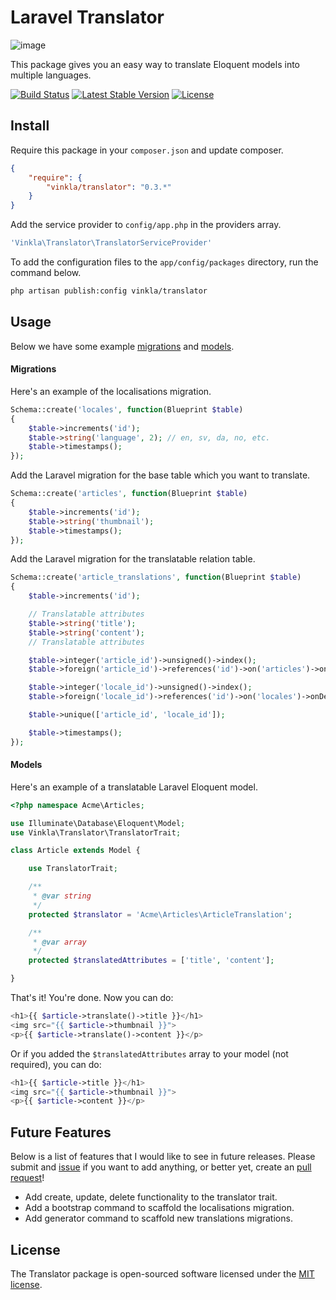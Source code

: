 Laravel Translator
==================

![image](https://raw.githubusercontent.com/vinkla/vinkla.github.io/master/images/laravel-translator.png)

This package gives you an easy way to translate Eloquent models into multiple languages.

[![Build Status](https://img.shields.io/travis/vinkla/translator/master.svg?style=flat)](https://travis-ci.org/vinkla/translator)
	[![Latest Stable Version](http://img.shields.io/packagist/v/vinkla/translator.svg?style=flat)](https://packagist.org/packages/vinkla/translator)
	[![License](https://img.shields.io/packagist/l/vinkla/translator.svg?style=flat)](https://packagist.org/packages/vinkla/translator)

## Install

Require this package in your `composer.json` and update composer.

```json
{
    "require": {
        "vinkla/translator": "0.3.*"
    }
}
```

Add the service provider to `config/app.php` in the providers array.

```bash
'Vinkla\Translator\TranslatorServiceProvider'
```

To add the configuration files to the `app/config/packages` directory, run the command below.
```bash
php artisan publish:config vinkla/translator
```

## Usage

Below we have some example [migrations](#migrations) and [models](#models).

#### Migrations
Here's an example of the localisations migration.

```php
Schema::create('locales', function(Blueprint $table)
{
    $table->increments('id');
    $table->string('language', 2); // en, sv, da, no, etc.
    $table->timestamps();
});
```

Add the Laravel migration for the base table which you want to translate.

```php
Schema::create('articles', function(Blueprint $table)
{
    $table->increments('id');
    $table->string('thumbnail');
    $table->timestamps();
});
```

Add the Laravel migration for the translatable relation table.

```php
Schema::create('article_translations', function(Blueprint $table)
{
    $table->increments('id');

    // Translatable attributes
    $table->string('title');
    $table->string('content');
    // Translatable attributes

    $table->integer('article_id')->unsigned()->index();
    $table->foreign('article_id')->references('id')->on('articles')->onDelete('cascade');

    $table->integer('locale_id')->unsigned()->index();
    $table->foreign('locale_id')->references('id')->on('locales')->onDelete('cascade');

    $table->unique(['article_id', 'locale_id']);

    $table->timestamps();
});
```

#### Models

Here's an example of a translatable Laravel Eloquent model.

```php
<?php namespace Acme\Articles;

use Illuminate\Database\Eloquent\Model;
use Vinkla\Translator\TranslatorTrait;

class Article extends Model {

	use TranslatorTrait;

	/**
     * @var string
     */
    protected $translator = 'Acme\Articles\ArticleTranslation';

	/**
     * @var array
     */
    protected $translatedAttributes = ['title', 'content'];

}
```

That's it! You're done. Now you can do:
```php
<h1>{{ $article->translate()->title }}</h1>
<img src="{{ $article->thumbnail }}">
<p>{{ $article->translate()->content }}</p>
```

Or if you added the `$translatedAttributes` array to your model (not required), you can do:
```php
<h1>{{ $article->title }}</h1>
<img src="{{ $article->thumbnail }}">
<p>{{ $article->content }}</p>
```

## Future Features

Below is a list of features that I would like to see in future releases. Please submit and [issue](https://github.com/vinkla/translator/issues) if you want to add anything, or better yet, create an [pull request](https://github.com/vinkla/translator/pulls)!

- Add create, update, delete functionality to the translator trait.
- Add a bootstrap command to scaffold the localisations migration.
- Add generator command to scaffold new translations migrations.

## License

The Translator package is open-sourced software licensed under the [MIT license](http://opensource.org/licenses/MIT).
